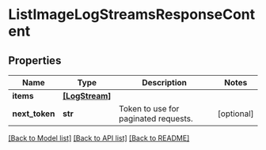 # ListImageLogStreamsResponseContent


## Properties
Name | Type | Description | Notes
------------ | ------------- | ------------- | -------------
**items** | [**[LogStream]**](LogStream.md) |  | 
**next_token** | **str** | Token to use for paginated requests. | [optional] 

[[Back to Model list]](../README.md#documentation-for-models) [[Back to API list]](../README.md#documentation-for-api-endpoints) [[Back to README]](../README.md)


